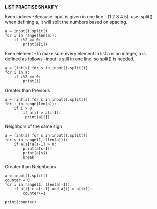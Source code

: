 **LIST PRACTISE SNAKIFY**

Even indices
-Because input is given in one line - (1 2 3 4 5), use .split() when defining a, it will split the numbers based on spacing.
```
a = input().split()
for i in range(len(a)):
    if i%2 == 0:
        print(a[i])
```

Even element
-To make sure every element in list a is an integer, a is defined as follows
-input is still in one line, so split() is needed.
```
a = [int(s) for s in input().split()]
for i in a:
    if i%2 == 0:
        print(i)
```

Greater than Previous
```
a = [int(s) for s in input().split()]
for i in range(len(a)):
    if i > 0:
        if a[i] > a[i-1]:
         print(a[i])
```

Neighbors of the same sign
```
a = [int(s) for s in input().split()]
for s in range(1, (len(a))):
    if a[s]*a[s-1] > 0:
        print(a[s-1])
        print(a[s])
        break
```

Greater than Neighbours
```
a = input().split()
counter = 0
for i in range(1, (len(a)-1)):
    if a[i] > a[i-1] and a[i] > a[i+1]:
        counter+=1

print(counter)
```

